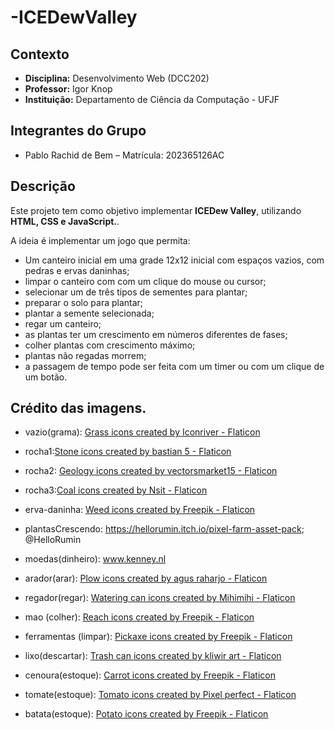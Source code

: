 # -ICEDewValley

## Contexto

* **Disciplina:** Desenvolvimento Web (DCC202)
* **Professor:** Igor Knop
* **Instituição:** Departamento de Ciência da Computação - UFJF

## Integrantes do Grupo

* Pablo Rachid de Bem – Matrícula: 202365126AC

## Descrição

Este projeto tem como objetivo implementar **ICEDew Valley**, utilizando **HTML, CSS e JavaScript.**.

A ideia é implementar um jogo que permita: 

* Um canteiro inicial em uma grade 12x12 inicial com espaços vazios, com pedras e ervas daninhas;
* limpar o canteiro com com um clique do mouse ou cursor;
* selecionar um de três tipos de sementes para plantar;
* preparar o solo para plantar;
* plantar a semente selecionada;
* regar um canteiro;
* as plantas ter um crescimento em números diferentes de fases;
* colher plantas com crescimento máximo;
* plantas não regadas morrem;
* a passagem de tempo pode ser feita com um timer ou com um clique de um botão.

## Crédito das imagens.

* vazio(grama): <a href="https://www.flaticon.com/free-icons/grass" title="grass icons">Grass icons created by Iconriver - Flaticon</a>

* rocha1:<a href="https://www.flaticon.com/free-icons/stone" title="stone icons">Stone icons created by bastian 5 - Flaticon</a>

* rocha2: <a href="https://www.flaticon.com/free-icons/geology" title="geology icons">Geology icons created by vectorsmarket15 - Flaticon</a>

* rocha3:<a href="https://www.flaticon.com/free-icons/coal" title="coal icons">Coal icons created by Nsit - Flaticon</a>

* erva-daninha: <a href="https://www.flaticon.com/free-icons/weed" title="Weed icons">Weed icons created by Freepik - Flaticon</a>

* plantasCrescendo: https://hellorumin.itch.io/pixel-farm-asset-pack; @HelloRumin 

* moedas(dinheiro): www.kenney.nl

* arador(arar): <a href="https://www.flaticon.com/free-icons/plow" title="plow icons">Plow icons created by agus raharjo - Flaticon</a>

* regador(regar): <a href="https://www.flaticon.com/free-icons/watering-can" title="watering can icons">Watering can icons created by Mihimihi - Flaticon</a>

* mao (colher): <a href="https://www.flaticon.com/free-icons/reach" title="reach icons">Reach icons created by Freepik - Flaticon</a>

* ferramentas (limpar): <a href="https://www.flaticon.com/free-icons/pickaxe" title="pickaxe icons">Pickaxe icons created by Freepik - Flaticon</a>

* lixo(descartar): <a href="https://www.flaticon.com/free-icons/trash-can" title="trash can icons">Trash can icons created by kliwir art - Flaticon</a>

* cenoura(estoque): <a href="https://www.flaticon.com/free-icons/carrot" title="carrot icons">Carrot icons created by Freepik - Flaticon</a>

* tomate(estoque): <a href="https://www.flaticon.com/free-icons/tomato" title="tomato icons">Tomato icons created by Pixel perfect - Flaticon</a>

* batata(estoque): <a href="https://www.flaticon.com/free-icons/potato" title="potato icons">Potato icons created by Freepik - Flaticon</a>
